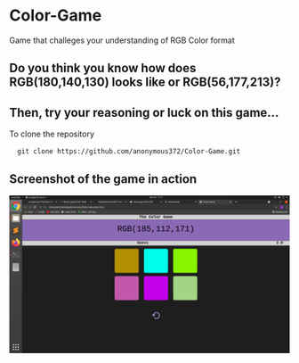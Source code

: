 # Color-Game
Game that challeges your understanding of RGB Color format

## Do you think you know how does RGB(180,140,130) looks like or RGB(56,177,213)?
## Then, try your reasoning or luck on this game...

To clone the repository
```
  git clone https://github.com/anonymous372/Color-Game.git
```

## Screenshot of the game in action
![image](./image_.png)
